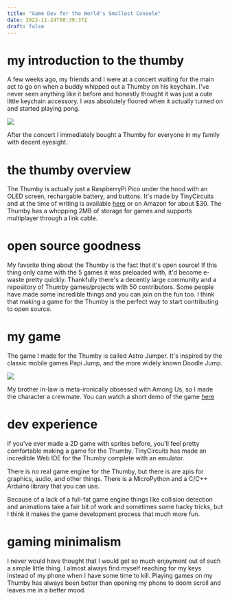 ```yaml
---
title: "Game Dev for the World's Smallest Console"
date: 2022-11-24T00:39:37Z
draft: false
---
```


# my introduction to the thumby

A few weeks ago, my friends and I were at a concert waiting for the main act to go on when a buddy whipped out a Thumby on his keychain. 
I've never seen anything like it before and honestly thought it was just a cute little keychain accessory. I was absolutely floored when it actually turned on and started playing pong. 

![](/images/thumby/thumbykeys.png)

After the concert I immediately bought a Thumby for everyone in my family with decent eyesight.

# the thumby overview

The Thumby is actually just a RaspberryPi Pico under the hood with an OLED screen, rechargable battery, and buttons. It's made by TinyCircuits and at the time of writing is available [here](https://tinycircuits.com/products/thumby) or on Amazon for about $30. 
The Thumby has a whopping 2MB of storage for games and supports multiplayer through a link cable. 

# open source goodness

My favorite thing about the Thumby is the fact that it's open source! If this thing only came with the 5 games it was preloaded with, it'd become e-waste pretty quickly. Thankfully there's a decently large community and a repository of Thumby games/projects with 50 contributors. Some people have made some incredible things and you can join on the fun too. I think that making a game for the Thumby is the perfect way to start contributing to open source.

# my game

The game I made for the Thumby is called Astro Jumper. It's inspired by the classic mobile games Papi Jump, and the more widely known Doodle Jump. 

![](images/thumby/splashscreen.png)

My brother in-law is meta-ironically obsessed with Among Us, so I made the character a crewmate. 
You can watch a short demo of the game [here](https://youtu.be/mDuT7RkSMFo)

# dev experience

If you've ever made a 2D game with sprites before, you'll feel pretty comfortable making a game for the Thumby. TinyCircuits has made an incredible Web IDE for the Thumby complete with an emulator. 

There is no real game engine for the Thumby, but there is are apis for graphics, audio, and other things. There is a MicroPython and a C/C++ Arduino library that you can use. 

Because of a lack of a full-fat game engine things like collision detection and animations take a fair bit of work and sometimes some hacky tricks, but I think it makes the game development process that much more fun. 

# gaming minimalism

I never would have thought that I would get so much enjoyment out of such a simple little thing. I almost always find myself reaching for my keys instead of my phone when I have some time to kill. 
Playing games on my Thumby has always been better than opening my phone to doom scroll and leaves me in a better mood. 



